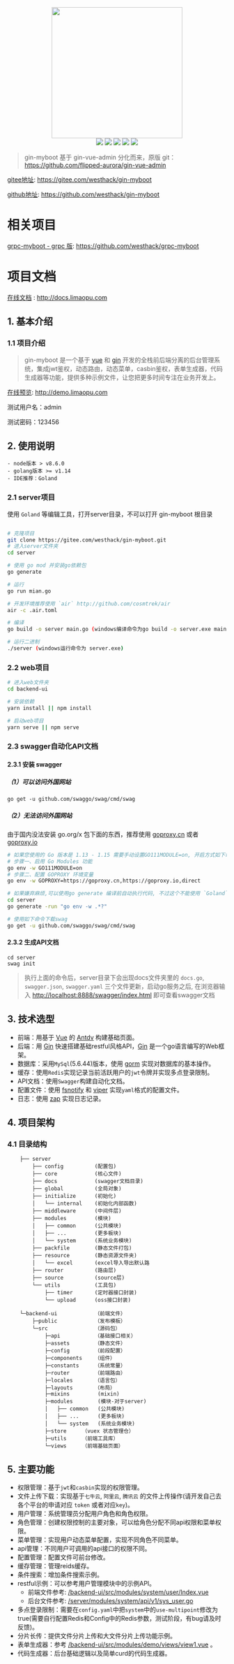 
<div align=center>
<img src="./backend-ui/public/assets/logo.png" width=300" height="300" />
</div>
<div align=center>
<img src="https://img.shields.io/badge/golang-1.14-blue"/>
<img src="https://img.shields.io/badge/gin-1.6.3-lightBlue"/>
<img src="https://img.shields.io/badge/vue-2.6.10-brightgreen"/>
<img src="https://img.shields.io/badge/antdv-1.7.6-green"/>
<img src="https://img.shields.io/badge/gorm-1.20.7-red"/>
</div>


> gin-myboot 基于 gin-vue-admin 分化而来，原版 git：https://github.com/flipped-aurora/gin-vue-admin

[gitee地址](https://gitee.com/westhack/gin-myboot): https://gitee.com/westhack/gin-myboot

[github地址](https://github.com/westhack/gin-myboot): https://github.com/westhack/gin-myboot


# 相关项目
[grpc-myboot - grpc 版](https://github.com/westhack/grpc-myboot): https://github.com/westhack/grpc-myboot


# 项目文档
[在线文档](http://docs.limaopu.com) : http://docs.limaopu.com

## 1. 基本介绍

### 1.1 项目介绍

> gin-myboot 是一个基于 [vue](https://vuejs.org) 和 [gin](https://gin-gonic.com) 开发的全栈前后端分离的后台管理系统，集成jwt鉴权，动态路由，动态菜单，casbin鉴权，表单生成器，代码生成器等功能，提供多种示例文件，让您把更多时间专注在业务开发上。

[在线预览](http://demo.limaopu.com): http://demo.limaopu.com

测试用户名：admin

测试密码：123456

## 2. 使用说明

```
- node版本 > v8.6.0
- golang版本 >= v1.14
- IDE推荐：Goland
```

### 2.1 server项目

使用 `Goland` 等编辑工具，打开server目录，不可以打开 gin-myboot 根目录

```bash

# 克隆项目
git clone https://gitee.com/westhack/gin-myboot.git
# 进入server文件夹
cd server

# 使用 go mod 并安装go依赖包
go generate

# 运行
go run mian.go

# 开发环境推荐使用 `air` http://github.com/cosmtrek/air 
air -c .air.toml

# 编译 
go build -o server main.go (windows编译命令为go build -o server.exe main.go )

# 运行二进制
./server (windows运行命令为 server.exe)
```

### 2.2 web项目

```bash
# 进入web文件夹
cd backend-ui

# 安装依赖
yarn install || npm install

# 启动web项目
yarn serve || npm serve
```

### 2.3 swagger自动化API文档

#### 2.3.1 安装 swagger

##### （1）可以访问外国网站

````
go get -u github.com/swaggo/swag/cmd/swag
````

##### （2）无法访问外国网站

由于国内没法安装 go.org/x 包下面的东西，推荐使用 [goproxy.cn](https://goproxy.cn) 或者 [goproxy.io](https://goproxy.io/zh/)

```bash
# 如果您使用的 Go 版本是 1.13 - 1.15 需要手动设置GO111MODULE=on, 开启方式如下命令, 如果你的 Go 版本 是 1.16 ~ 最新版 可以忽略以下步骤一
# 步骤一、启用 Go Modules 功能
go env -w GO111MODULE=on 
# 步骤二、配置 GOPROXY 环境变量
go env -w GOPROXY=https://goproxy.cn,https://goproxy.io,direct

# 如果嫌弃麻烦,可以使用go generate 编译前自动执行代码, 不过这个不能使用 `Goland` 或者 `Vscode` 的 命令行终端
cd server
go generate -run "go env -w .*?"

# 使用如下命令下载swag
go get -u github.com/swaggo/swag/cmd/swag
```

#### 2.3.2 生成API文档

```` shell
cd server
swag init
````

> 执行上面的命令后，server目录下会出现docs文件夹里的 `docs.go`, `swagger.json`, `swagger.yaml` 三个文件更新，启动go服务之后, 在浏览器输入 [http://localhost:8888/swagger/index.html](http://localhost:8888/swagger/index.html) 即可查看swagger文档


## 3. 技术选型

- 前端：用基于 [Vue](https://vuejs.org) 的 [Antdv](https://github.com/vueComponent/ant-design-vue) 构建基础页面。
- 后端：用 [Gin](https://gin-gonic.com/) 快速搭建基础restful风格API，[Gin](https://gin-gonic.com/) 是一个go语言编写的Web框架。
- 数据库：采用`MySql`(5.6.44)版本，使用 [gorm](http://gorm.cn) 实现对数据库的基本操作。
- 缓存：使用`Redis`实现记录当前活跃用户的`jwt`令牌并实现多点登录限制。
- API文档：使用`Swagger`构建自动化文档。
- 配置文件：使用 [fsnotify](https://github.com/fsnotify/fsnotify) 和 [viper](https://github.com/spf13/viper) 实现`yaml`格式的配置文件。
- 日志：使用 [zap](https://github.com/uber-go/zap) 实现日志记录。

## 4. 项目架构

### 4.1 目录结构

```
    ├── server
        ├── config          (配置包)
        ├── core            (核心文件)
        ├── docs            (swagger文档目录)
        ├── global          (全局对象)                    
        ├── initialize      (初始化)                        
        │   └── internal    (初始化内部函数)                            
        ├── middleware      (中间件层)                        
        ├── modules         (模块)                    
        │   ├── common      (公共模块)   
        │   ├── ...         (更多板块)                           
        │   └── system      (系统业务模块)                            
        ├── packfile        (静态文件打包)                        
        ├── resource        (静态资源文件夹)                        
        │   └── excel       (excel导入导出默认路                         
        ├── router          (路由层)                    
        ├── source          (source层)                    
        └── utils           (工具包)                    
            ├── timer       (定时器接口封装)                        
            └── upload      (oss接口封装)                        
    
    └─backend-ui            （前端文件）
        ├─public            （发布模板）
        └─src               （源码包）
            ├─api	        （基础接口相关）
            ├─assets	    （静态文件）
            ├─config        （前段配置）
            ├─components    （组件）
            ├─constants     （系统常量）
            ├─router	    （前端路由）
            ├─locales       （语言包）
            ├─layouts       （布局）
            ├─mixins         (mixin)
            ├─modules        (模块-对于server)
            │   ├── common   (公共模块)    
            │   ├── ...      (更多板块)                         
            │   └── system   (系统业务模块) 
            ├─store     （vuex 状态管理仓）
            ├─utils     （前端工具库）
            └─views     （前端基础页面）

```

## 5. 主要功能

- 权限管理：基于`jwt`和`casbin`实现的权限管理。
- 文件上传下载：实现基于`七牛云`, `阿里云`, `腾讯云` 的文件上传操作(请开发自己去各个平台的申请对应 `token` 或者对应`key`)。
- 用户管理：系统管理员分配用户角色和角色权限。
- 角色管理：创建权限控制的主要对象，可以给角色分配不同api权限和菜单权限。
- 菜单管理：实现用户动态菜单配置，实现不同角色不同菜单。
- api管理：不同用户可调用的api接口的权限不同。
- 配置管理：配置文件可前台修改。
- 缓存管理：管理reids缓存。
- 条件搜索：增加条件搜索示例。
- restful示例：可以参考用户管理模块中的示例API。
	- 前端文件参考: [/backend-ui/src/modules/system/user/Index.vue](https://github.com/westhack/gin-myboot/blob/master/backend-ui/src/modules/system/user/Index.vue)
    - 后台文件参考: [/server/modules/system/api/v1/sys_user.go](https://github.com/westhack/gin-myboot/blob/master/server/modules/system/api/v1/sys_user.go)
- 多点登录限制：需要在`config.yaml`中把`system`中的`use-multipoint`修改为true(需要自行配置Redis和Config中的Redis参数，测试阶段，有bug请及时反馈)。
- 分片长传：提供文件分片上传和大文件分片上传功能示例。
- 表单生成器：参考 [/backend-ui/src/modules/demo/views/view1.vue](https://github.com/westhack/gin-myboot/blob/master/backend-ui/src/modules/demo/views/view1.vue) 。
- 代码生成器：后台基础逻辑以及简单curd的代码生成器。
